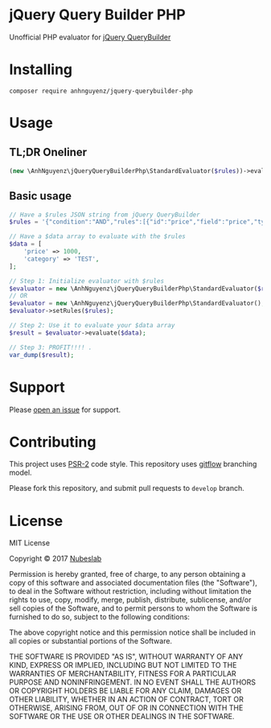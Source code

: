 # jQuery Query Builder PHP
Unofficial PHP evaluator for [jQuery QueryBuilder](http://querybuilder.js.org/)

# Installing
```
composer require anhnguyenz/jquery-querybuilder-php
```

# Usage
## TL;DR Oneliner
```php
(new \AnhNguyenz\jQueryQueryBuilderPhp\StandardEvaluator($rules))->evaluate($data);
```

## Basic usage
```php
// Have a $rules JSON string from jQuery QueryBuilder
$rules = '{"condition":"AND","rules":[{"id":"price","field":"price","type":"double","input":"number","operator":"less","value":"10.25"},{"condition":"OR","rules":[{"id":"category","field":"category","type":"integer","input":"select","operator":"equal","value":"2"},{"id":"category","field":"category","type":"integer","input":"select","operator":"equal","value":"1"}]}],"valid":true}';

// Have a $data array to evaluate with the $rules
$data = [
    'price' => 1000,
    'category' => 'TEST',
];

// Step 1: Initialize evaluator with $rules
$evaluator = new \AnhNguyenz\jQueryQueryBuilderPhp\StandardEvaluator($rules);
// OR
$evaluator = new \AnhNguyenz\jQueryQueryBuilderPhp\StandardEvaluator();
$evaluator->setRules($rules);

// Step 2: Use it to evaluate your $data array
$result = $evaluator->evaluate($data);

// Step 3: PROFIT!!!! .
var_dump($result);
```

# Support
Please [open an issue](https://github.com/AnhNguyenz/jquery-querybuilder-php-master/issues) for support.

# Contributing
This project uses [PSR-2](http://www.php-fig.org/psr/psr-2/) code style. This repository uses [gitflow](http://nvie.com/posts/a-successful-git-branching-model/) branching model.

Please fork this repository, and submit pull requests to `develop` branch.

# License
MIT License

Copyright &copy; 2017 [Nubeslab](https://nubeslab.com)

Permission is hereby granted, free of charge, to any person obtaining a copy of this software and associated documentation files (the "Software"), to deal in the Software without restriction, including without limitation the rights to use, copy, modify, merge, publish, distribute, sublicense, and/or sell copies of the Software, and to permit persons to whom the Software is furnished to do so, subject to the following conditions:

The above copyright notice and this permission notice shall be included in all copies or substantial portions of the Software.

THE SOFTWARE IS PROVIDED "AS IS", WITHOUT WARRANTY OF ANY KIND, EXPRESS OR IMPLIED, INCLUDING BUT NOT LIMITED TO THE WARRANTIES OF MERCHANTABILITY, FITNESS FOR A PARTICULAR PURPOSE AND NONINFRINGEMENT. IN NO EVENT SHALL THE AUTHORS OR COPYRIGHT HOLDERS BE LIABLE FOR ANY CLAIM, DAMAGES OR OTHER LIABILITY, WHETHER IN AN ACTION OF CONTRACT, TORT OR OTHERWISE, ARISING FROM, OUT OF OR IN CONNECTION WITH THE SOFTWARE OR THE USE OR OTHER DEALINGS IN THE SOFTWARE.
